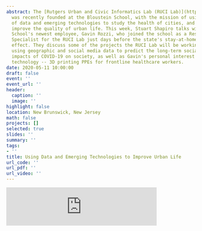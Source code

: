 ```yaml
---
abstract: The [Rutgers Urban and Civic Informatics Lab (RUCI Lab)](https://rucilab.rutgers.edu/)
  was recently founded at the Bloustein School, with the mission of using new sources
  of data and emerging technologies to study the health of cities, and by doing so,
  improve the quality of urban life. This week, Stuart Shapiro talks with the Bloustein
  School's newest employee, Gavin Rozzi, who joined the school as a Research Computing
  Specialist for the RUCI Lab just days before the state's stay-at-home order took
  effect. They discuss some of the projects the RUCI Lab will be working on, including
  using geographic and social media data to predict the long-term social and economic
  impacts of COVID-19 on society, as well as Gavin's personal interest utilizing emerging
  technology -- 3D printing PPEs for frontline healthcare workers.
date: 2020-05-11 10:00:00
draft: false
event: ''
event_url: ''
header:
  caption: ''
  image: ''
highlight: false
location: New Brunswick, New Jersey
math: false
projects: []
selected: true
slides: ''
summary: ''
tags:
- ''
title: Using Data and Emerging Technologies to Improve Urban Life
url_code: ''
url_pdf: ''
url_video: ''
---
```

<iframe src="https://anchor.fm/ejbtalks/embed/episodes/Using-Data-and-Emerging-Technologies-to-Improve-Urban-Life-edlgj4/a-a244nl7" height="102px" width="400px" frameborder="0" scrolling="no"></iframe>

